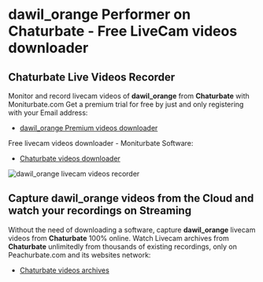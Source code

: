# dawil_orange Performer on Chaturbate - Free LiveCam videos downloader

## Chaturbate Live Videos Recorder

Monitor and record livecam videos of **dawil_orange** from **Chaturbate** with Moniturbate.com
Get a premium trial for free by just and only registering with your Email address:
* [dawil_orange Premium videos downloader](https://moniturbate.com/request-demo-licence-key.html)

Free livecam videos downloader - Moniturbate Software:
* [Chaturbate videos downloader](https://moniturbate.com/moniturbate-download-software.html)

![dawil_orange livecam videos recorder](https://peachurnet.com/templates/moniturbate-software.png)


## Capture dawil_orange videos from the Cloud and watch your recordings on Streaming

Without the need of downloading a software, capture **dawil_orange** livecam videos from **Chaturbate** 100% online.
Watch Livecam archives from **Chaturbate** unlimitedly from thousands of existing recordings, only on Peachurbate.com and its websites network:
* [Chaturbate videos archives](https://peachurnet.com/)